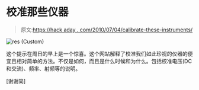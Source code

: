 # 校准那些仪器

> 原文:[https://hack aday . com/2010/07/04/calibrate-these-instruments/](https://hackaday.com/2010/07/04/calibrate-those-instruments/)

![](../Images/5ab470d1e58241121a2048928670b67e.png "res (Custom)")

这个提示在周日的早上是一个惊喜。这个网站解释了校准我们如此珍视的仪器的便宜且相对简单的方法。不仅是如何，而且是什么时候和为什么。包括校准电压(DC 和交流)、频率、射频等的说明。

[谢谢简]